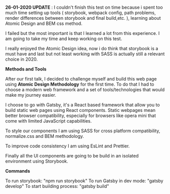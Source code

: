**26-01-2020 UPDATE** : I couldn't finish this test on time because i spent too much time setting up tools ( storybook, webpack config, path problems, render differences between storybook and final build,etc. ), learning about Atomic Design and BEM css method.

I failed but the most important is that I learned a lot from this experience. I am going to take my time and keep working on this test.

I really enjoyed the Atomic Design idea, now i do think that storybook is a must have and last but not least working with SASS is actually still a relevant choice in 2020.


**Methods and Tools**

After our first talk, I decided to challenge myself and build this web page using  **Atomic Design Methodology** for the first time.
To do that I had to choose a modern web framework and a set of tools/technologies that would make my journey easier.

I choose to go with Gatsby, it's a React based framework that allow you to build static web pages using React components.
Static webpages mean better browser compatibility, especially for browsers like opera mini that come with limited JavaScript capabilities.

To style our components I am using SASS for cross platform compatibility, normalize.css and BEM methodology.

To improve code consistency I am using EsLint and Prettier.

Finally all the UI components are going to be build in an isolated environment using Storybook.

**Commands**

To run storybook: "npm run storybook"
To run Gatsby in dev mode: "gatsby develop"
To start building process: "gatsby build"